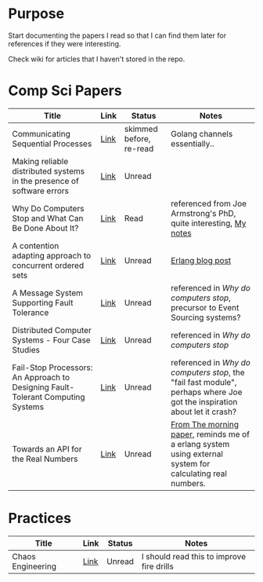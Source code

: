 # Purpose

Start documenting the papers I read so that I can find them later for
references if they were interesting.

Check wiki for articles that I haven't stored in the repo.

# Comp Sci Papers

| Title                                                                           | Link                                                 | Status                  | Notes                                                                                                                                                                                |
|---------------------------------------------------------------------------------|------------------------------------------------------|-------------------------|--------------------------------------------------------------------------------------------------------------------------------------------------------------------------------------|
| Communicating Sequential Processes                                              | [Link](csp.pdf)                                      | skimmed before, re-read | Golang channels essentially..                                                                                                                                                        |
| Making reliable distributed systems in the presence of software errors          | [Link](armstrong_thesis_2003.pdf)                    | Unread                  |                                                                                                                                                                                      |
| Why Do Computers Stop and What Can Be Done About It?                            | [Link](tandem_computers_why_computers_stop_85.7.pdf) | Read                    | referenced from Joe Armstrong's PhD, quite interesting, [My notes](notes/gray_why_do_computers_stop.md)                                                                              |
| A contention adapting approach to concurrent ordered sets                       | [Link](ordered_sets.pdf.pdf)                         | Unread                  | [Erlang blog post](https://blog.erlang.org/the-new-scalable-ets-ordered_set/)                                                                                                        |
| A Message System Supporting Fault Tolerance                                     | [Link](borg-1983.pdf)                                | Unread                  | referenced in *Why do computers stop*, precursor to Event Sourcing systems?                                                                                                          |
| Distributed Computer Systems - Four Case Studies                                | [Link](TR-85.5.pdf)                                  | Unread                  | referenced in *Why do computers stop*                                                                                                                                                |
| Fail-Stop Processors: An Approach to Designing Fault-Tolerant Computing Systems | [Link](357369.357371.pdf)                            | Unread                  | referenced in *Why do computers stop*, the "fail fast module", perhaps where Joe got the inspiration about let it crash?                                                             |
| Towards an API for the Real Numbers                                             | [Link](3385412.3386037.pdf)                          | Unread                  | [From The morning paper](https://blog.acolyer.org/2020/10/02/toward-an-api-for-the-real-numbers/), reminds me of a erlang system using external system for calculating real numbers. |

# Practices
| Title             | Link                   | Status | Notes                                     |
|-------------------|------------------------|--------|-------------------------------------------|
| Chaos Engineering | [Link](1702.05843.pdf) | Unread | I should read this to improve fire drills |
